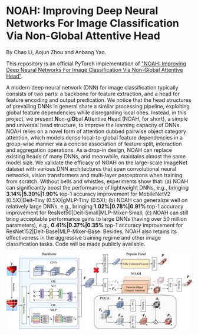 # NOAH: Improving Deep Neural Networks For Image Classification Via Non-Global Attentive Head
By Chao Li, Aojun Zhou and Anbang Yao.

This repository is an official PyTorch implementation of ["NOAH: Improving Deep Neural Networks For Image Classification Via Non-Global Attentive Head"](https://arxiv.org/abs/xxxx.xxxxx). 

A modern deep neural network (DNN) for image classification typically consists of two parts: a backbone for feature extraction, and a head for feature encoding and output predication. We notice that the head structures of prevailing DNNs in general share a similar processing pipeline, exploiting global feature dependencies while disregarding local ones. Instead, in this project, we present **N**on-gl**O**bal **A**ttentive **H**ead (NOAH, for short), a simple and universal head structure, to improve the learning capacity of DNNs. NOAH relies on a novel form of attention dubbed pairwise object category attention, which models dense local-to-global feature dependencies in a group-wise manner via a concise association of feature split, interaction and aggregation operations. As a drop-in design, NOAH can replace existing heads of many DNNs, and meanwhile, maintains almost the same model size. We validate the efficacy of NOAH on the large-scale ImageNet dataset with various DNN architectures that span convolutional neural networks, vision transformers and multi-layer perceptrons when training from scratch. Without bells and whistles, experiments show that: (a) NOAH can significantly boost the performance of lightweight DNNs, e.g., bringing **3.14%|5.30%|1.90%** top-1 accuracy improvement for MobileNetV2 (0.5X)|Deit-Tiny (0.5X)|gMLP-Tiny (0.5X); (b) NOAH can generalize well on relatively large DNNs, e.g., bringing **1.02%|0.78%|0.91%** top-1 accuracy improvement for ResNet50|Deit-Small|MLP-Mixer-Small; (c) NOAH can still bring acceptable performance gains to large DNNs (having over 50 million parameters), e.g., **0.41%|0.37%|0.35%** top-1 accuracy improvement for ResNet152|Deit-Base|MLP-Mixer-Base. Besides, NOAH also retains its effectiveness in the aggressive training regime and other image classification tasks. Code will be made publicly available.

<p align="center"><img src="fig/noah_architecture.png" width="800" /></p>
